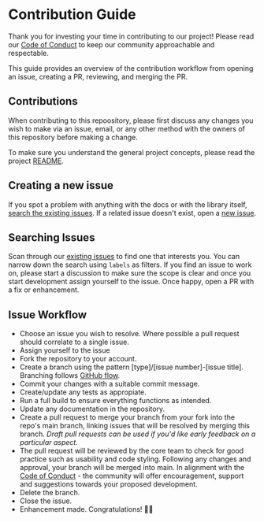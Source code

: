 # Contribution Guide <!-- omit in toc -->

Thank you for investing your time in contributing to our project! Please read our [Code of Conduct](./CODE_OF_CONDUCT.md) to keep our community approachable and respectable.

This guide provides an overview of the contribution workflow from opening an issue, creating a PR, reviewing, and merging the PR.

## Contributions

When contributing to this repoository, please first discuss any changes you wish to make via an issue, email, or any other method with the owners of this repository before making a change.

To make sure you understand the general project concepts, please read the project [README](README.md). 

## Creating a new issue

If you spot a problem with anything with the docs or with the library itself, [search the existing issues](https://github.com/Apollo-Protocol/hqdm-lib/issues). If a related issue doesn't exist, open a [new issue](https://github.com/Apollo-Protocol/hqdm-lib/issues/new).

## Searching Issues

Scan through our [existing issues](https://github.com/Apollo-Protocol/hqdm-lib/issues) to find one that interests you. You can narrow down the search using `labels` as filters. If you find an issue to work on, please start a discussion to make sure the scope is clear and once you start development assign yourself to the issue. Once happy, open a PR with a fix or enhancement.

## Issue Workflow
* Choose an issue you wish to resolve. Where possible a pull request should correlate to a single issue.
* Assign yourself to the issue
* Fork the repository to your account.
* Create a branch using the pattern [type]/[issue number]-[issue title]. Branching follows [GitHub flow](https://docs.github.com/en/get-started/quickstart/github-flow).
* Commit your changes with a suitable commit message.
* Create/update any tests as appropiate.
* Run a full build to ensure everything functions as intended.
* Update any documentation in the repository.
* Create a pull request to merge your branch from your fork into the repo's main branch, linking issues that will be resolved by merging this branch. _Draft pull requests can be used if you'd like early feedback on a particular aspect._
* The pull request will be reviewed by the core team to check for good practice such as usability and code styling. Following any changes and approval, your branch will be merged into main. In alignment with the [Code of Conduct](./CODE_OF_CONDUCT.md) - the community will offer encouragement, support and suggestions towards your proposed development.
* Delete the branch.
* Close the issue.
* Enhancement made. Congratulations! :tada::tada:
